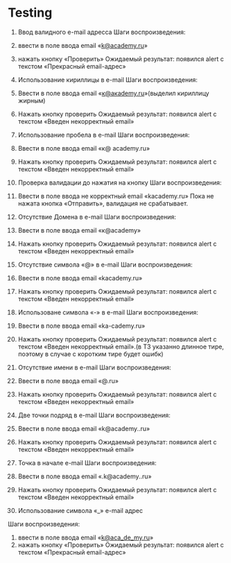 # Testing

1. Ввод валидного  e-mail адресса
Шаги воспроизведения:
1.	ввести в поле ввода email «k@academy.ru»
2.	нажать кнопку «Проверить»
Ожидаемый результат: появился alert с текстом «Прекрасный email-адрес»
2. Использование кириллицы в e-mail 
Шаги воспроизведения:
1. Ввести в поле ввода email «к@aкademy.ru»(выделил кириллицу жирным)
2. Нажать кнопку проверить
Ожидаемый результат: появился alert с текстом «Введен некорректный email»


3. Использование пробела в e-mail 
Шаги воспроизведения:
1. Ввести в поле ввода email «к@ academy.ru»
2. Нажать кнопку проверить
Ожидаемый результат: появился alert с текстом «Введен некорректный email»

4. Проверка валидации до нажатия на кнопку
Шаги воспроизведения:
1. Ввести в поле ввода не корректный email «kacademy.ru»
Пока не нажата кнопка «Отправить», валидация не срабатывает.


5. Отсутствие Домена в e-mail
Шаги воспроизведения:
1. Ввести в поле ввода email «к@academy»
2. Нажать кнопку проверить
Ожидаемый результат: появился alert с текстом «Введен некорректный email»

6. Отсутствие символа «@»  в e-mail
Шаги воспроизведения:
1. Ввести в поле ввода email «kacademy.ru»
2. Нажать кнопку проверить
Ожидаемый результат: появился alert с текстом «Введен некорректный email»

7. Использоване символа «-»  в e-mail
Шаги воспроизведения:
1. Ввести в поле ввода email «ka-cademy.ru»
2. Нажать кнопку проверить
Ожидаемый результат: появился alert с текстом «Введен некорректный email».(в ТЗ указанно длинное тире, поэтому в случае с коротким тире будет ошибк)

8. Отсутствие имени   в e-mail
Шаги воспроизведения:
1. Ввести в поле ввода email «@.ru»
2. Нажать кнопку проверить
Ожидаемый результат: появился alert с текстом «Введен некорректный email»

9. Две точки подряд в e-mail
Шаги воспроизведения:
1. Ввести в поле ввода email «k@academy..ru»
2. Нажать кнопку проверить
Ожидаемый результат: появился alert с текстом «Введен некорректный email»

10. Точка в начале e-mail
Шаги воспроизведения:
1. Ввести в поле ввода email «.k@academy..ru»
2. Нажать кнопку проверить
Ожидаемый результат: появился alert с текстом «Введен некорректный email»


11. Использование символа «_»  e-mail адрес

Шаги воспроизведения:
1.	ввести в поле ввода email «k@aca_de_my.ru»
2.	нажать кнопку «Проверить»
Ожидаемый результат: появился alert с текстом «Прекрасный email-адрес»







